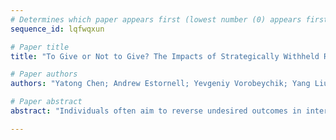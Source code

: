 ```yaml
--- 
# Determines which paper appears first (lowest number (0) appears first)
sequence_id: lqfwqxun

# Paper title 
title: "To Give or Not to Give? The Impacts of Strategically Withheld Recourse"

# Paper authors 
authors: "Yatong Chen; Andrew Estornell; Yevgeniy Vorobeychik; Yang Liu"

# Paper abstract 
abstract: "Individuals often aim to reverse undesired outcomes in interactions with automated systems, like loan denials, through system-recommended actions (recourse) or manipulation actions (e.g., misreporting feature values). While providing recourse benefits users and enhances system utility, it also increases transparency, enabling more strategic exploitation by individuals, especially when groups share information. We show that this tension could potentially lead systems to strategically withhold recourse, challenging assumptions about universal recourse provision in current literature. We propose a framework to investigate the interplay of transparency, recourse, and manipulation and demonstrate that rational utility-maximizing systems frequently withhold recourse, leading to decreased population utility, particularly impacting sensitive groups. To mitigate these effects, we explore the role of recourse subsidies, finding them effective in increasing the provision of recourse actions by rational systems."

--- 
```

